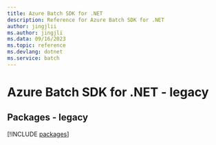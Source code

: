 ```yaml
---
title: Azure Batch SDK for .NET
description: Reference for Azure Batch SDK for .NET
author: jingjlii
ms.author: jingjli
ms.data: 09/16/2023
ms.topic: reference
ms.devlang: dotnet
ms.service: batch
---
```

# Azure Batch SDK for .NET - legacy
## Packages - legacy
[!INCLUDE [packages](batch-index.md)]